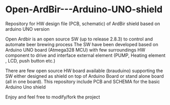 # Open-ArdBir---Arduino-UNO-shield
Repository for HW design file (PCB, schematic) of ArdBir shield based on arduino UNO version 


Open Ardbir is an open source SW (up to release 2.8.3) to control and automate beer brewing process The SW have been developed based on Arduino UNO board (Atmega328 MCU) with few surroundings HW component to drive and interface external element (PUMP, Heating element , LCD, push button etc.)

There are few open source HW board available (brauduino) supporting the SW either designed as shield on top of Arduino Board or stand alone board (all in one board). This repository include PCB and SCHEMA for the basic Arduino Uno shield 




Enjoy and feel free to modify/fork the project
